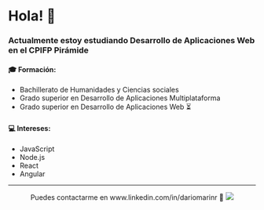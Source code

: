 # Hola! 👋
### Actualmente estoy estudiando Desarrollo de Aplicaciones Web en el CPIFP Pirámide
#### 🎓 Formación:
+ Bachillerato de Humanidades y Ciencias sociales
+ Grado superior en Desarrollo de Aplicaciones Multiplataforma
+ Grado superior en Desarrollo de Aplicaciones Web ⏳
#### 💻 Intereses:
+ JavaScript
+ Node.js
+ React
+ Angular
------

<p align="center">
  Puedes contactarme en www.linkedin.com/in/dariomarinr 📩
  <img src="https://www.gokiebox.com/comparte/wp-content/uploads/2017/11/webbbb.gif" />
</p>


<!--dariomr/dariomr `README.md` file for GitHub profile.--->
